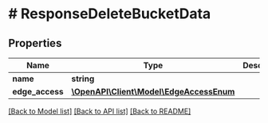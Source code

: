 # # ResponseDeleteBucketData

## Properties

Name | Type | Description | Notes
------------ | ------------- | ------------- | -------------
**name** | **string** |  | [readonly]
**edge_access** | [**\OpenAPI\Client\Model\EdgeAccessEnum**](EdgeAccessEnum.md) |  |

[[Back to Model list]](../../README.md#models) [[Back to API list]](../../README.md#endpoints) [[Back to README]](../../README.md)
